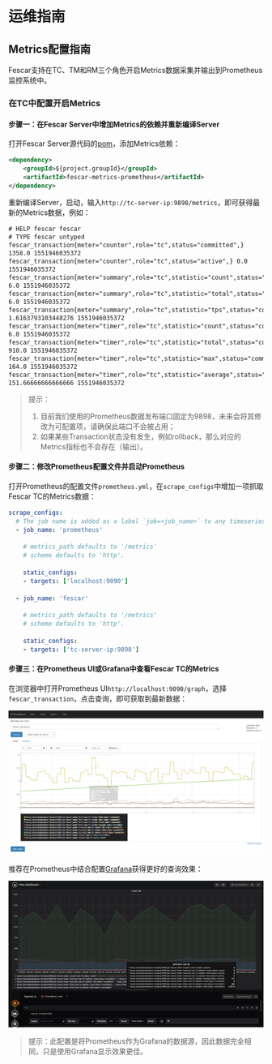 # 运维指南
## Metrics配置指南
Fescar支持在TC、TM和RM三个角色开启Metrics数据采集并输出到Prometheus监控系统中。
### 在TC中配置开启Metrics
#### 步骤一：在Fescar Server中增加Metrics的依赖并重新编译Server
打开Fescar Server源代码的[pom](https://github.com/alibaba/fescar/blob/develop/server/pom.xml)，添加Metrics依赖：

```xml
<dependency>
	<groupId>${project.groupId}</groupId>
	<artifactId>fescar-metrics-prometheus</artifactId>
</dependency>
```

重新编译Server，启动，输入`http://tc-server-ip:9898/metrics`，即可获得最新的Metrics数据，例如：
```
# HELP fescar fescar
# TYPE fescar untyped
fescar_transaction{meter="counter",role="tc",status="committed",} 1358.0 1551946035372
fescar_transaction{meter="counter",role="tc",status="active",} 0.0 1551946035372
fescar_transaction{meter="summary",role="tc",statistic="count",status="committed",} 6.0 1551946035372
fescar_transaction{meter="summary",role="tc",statistic="total",status="committed",} 6.0 1551946035372
fescar_transaction{meter="summary",role="tc",statistic="tps",status="committed",} 1.6163793103448276 1551946035372
fescar_transaction{meter="timer",role="tc",statistic="count",status="committed",} 6.0 1551946035372
fescar_transaction{meter="timer",role="tc",statistic="total",status="committed",} 910.0 1551946035372
fescar_transaction{meter="timer",role="tc",statistic="max",status="committed",} 164.0 1551946035372
fescar_transaction{meter="timer",role="tc",statistic="average",status="committed",} 151.66666666666666 1551946035372
```

>提示：
>1. 目前我们使用的Prometheus数据发布端口固定为9898，未来会将其修改为可配置项，请确保此端口不会被占用；
>2. 如果某些Transaction状态没有发生，例如rollback，那么对应的Metrics指标也不会存在（输出）。

#### 步骤二：修改Prometheus配置文件并启动Prometheus
打开Prometheus的配置文件`prometheus.yml`，在`scrape_configs`中增加一项抓取Fescar TC的Metrics数据：

```yaml
scrape_configs:
  # The job name is added as a label `job=<job_name>` to any timeseries scraped from this config.
  - job_name: 'prometheus'

    # metrics_path defaults to '/metrics'
    # scheme defaults to 'http'.

    static_configs:
    - targets: ['localhost:9090']

  - job_name: 'fescar'

    # metrics_path defaults to '/metrics'
    # scheme defaults to 'http'.

    static_configs:
    - targets: ['tc-server-ip:9898']
```

#### 步骤三：在Prometheus UI或Grafana中查看Fescar TC的Metrics
在浏览器中打开Prometheus UI`http://localhost:9090/graph`，选择`fescar_transaction`，点击查询，即可获取到最新数据：

![tc-prometheus](../img/tc-prometheus.png)

推荐在Prometheus中结合配置[Grafana](https://prometheus.io/docs/visualization/grafana/)获得更好的查询效果：

![tc-grafana](../img/tc-grafana.png)

>提示：此配置是将Prometheus作为Grafana的数据源，因此数据完全相同，只是使用Grafana显示效果更佳。